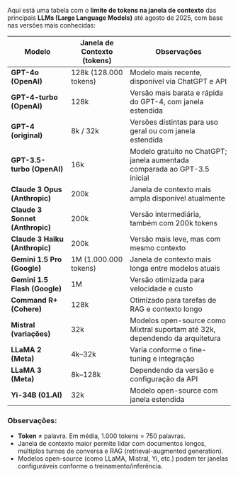 Aqui está uma tabela com o **limite de tokens na janela de contexto** das principais **LLMs (Large Language Models)** até agosto de 2025, com base nas versões mais conhecidas:

| **Modelo**                      | **Janela de Contexto (tokens)** | **Observações**                                                              |
| ------------------------------- | ------------------------------- | ---------------------------------------------------------------------------- |
| **GPT-4o (OpenAI)**             | 128k (128.000 tokens)           | Modelo mais recente, disponível via ChatGPT e API                            |
| **GPT-4-turbo (OpenAI)**        | 128k                            | Versão mais barata e rápida do GPT-4, com janela estendida                   |
| **GPT-4 (original)**            | 8k / 32k                        | Versões distintas para uso geral ou com janela estendida                     |
| **GPT-3.5-turbo (OpenAI)**      | 16k                             | Modelo gratuito no ChatGPT; janela aumentada comparada ao GPT-3.5 inicial    |
| **Claude 3 Opus (Anthropic)**   | 200k                            | Janela de contexto mais ampla disponível atualmente                          |
| **Claude 3 Sonnet (Anthropic)** | 200k                            | Versão intermediária, também com 200k tokens                                 |
| **Claude 3 Haiku (Anthropic)**  | 200k                            | Versão mais leve, mas com mesmo contexto                                     |
| **Gemini 1.5 Pro (Google)**     | 1M (1.000.000 tokens)           | Janela de contexto mais longa entre modelos atuais                           |
| **Gemini 1.5 Flash (Google)**   | 1M                              | Versão otimizada para velocidade e custo                                     |
| **Command R+ (Cohere)**         | 128k                            | Otimizado para tarefas de RAG e contexto longo                               |
| **Mistral (variações)**         | 32k                             | Modelos open-source como Mixtral suportam até 32k, dependendo da arquitetura |
| **LLaMA 2 (Meta)**              | 4k–32k                          | Varia conforme o fine-tuning e integração                                    |
| **LLaMA 3 (Meta)**              | 8k–128k                         | Dependendo da versão e configuração da API                                   |
| **Yi-34B (01.AI)**              | 32k                             | Modelo open-source com janela estendida                                      |

### Observações:

- **Token** ≠ palavra. Em média, 1.000 tokens = 750 palavras.
- Janela de contexto maior permite lidar com documentos longos, múltiplos turnos de conversa e RAG (retrieval-augmented generation).
- Modelos open-source (como LLaMA, Mistral, Yi, etc.) podem ter janelas configuráveis conforme o treinamento/inferência.
